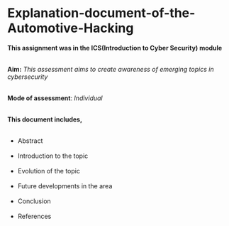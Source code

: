 # Explanation-document-of-the-Automotive-Hacking

**This assignment was in the ICS(Introduction to Cyber Security) module**<br><br>

**Aim:** *This assessment aims to create awareness of emerging topics in cybersecurity*<br><br>

**Mode of assessment**: *Individual*<br><br> 

**This document includes,**<br><br>

- Abstract<br><br>
- Introduction to the topic<br><br>
- Evolution of the topic<br><br>
- Future developments in the area<br><br>
- Conclusion<br><br>
- References<br><br>
